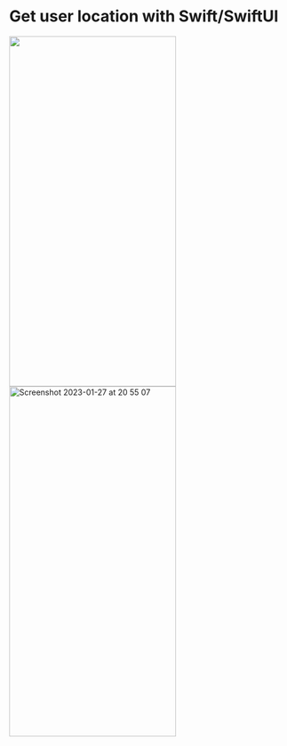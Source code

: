 # Get user location with Swift/SwiftUI
<div>
  <img width="300" height="630" src="https://user-images.githubusercontent.com/42000136/215229719-9f96e1ed-9f43-4ed3-9c24-1ae787d604c7.png">

  <img width="300" height="630" alt="Screenshot 2023-01-27 at 20 55 07" src="https://user-images.githubusercontent.com/42000136/215229726-71fd741c-05fe-491e-be2f-5110e09ea53f.png">
</div>

